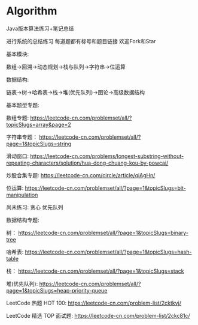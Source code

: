 # Algorithm
Java版本算法练习+笔记总结  

进行系统的总结练习 每道题都有标号和题目链接 
欢迎Fork和Star

基本模块:

数组->回溯->动态规划->栈与队列->字符串->位运算

数据结构:

链表->树->哈希表->栈->堆(优先队列)->图论->高级数据结构 


基本题型专题:

数组专题: 
https://leetcode-cn.com/problemset/all/?topicSlugs=array&page=2

字符串专题： 
https://leetcode-cn.com/problemset/all/?page=1&topicSlugs=string


滑动窗口: 
https://leetcode-cn.com/problems/longest-substring-without-repeating-characters/solution/hua-dong-chuang-kou-by-powcai/

炒股合集专题:
https://leetcode-cn.com/circle/article/qiAgHn/

位运算:
https://leetcode-cn.com/problemset/all/?page=1&topicSlugs=bit-manipulation

尚未练习:
贪心 优先队列

数据结构专题:

树：
https://leetcode-cn.com/problemset/all/?page=1&topicSlugs=binary-tree

哈希表:
https://leetcode-cn.com/problemset/all/?page=1&topicSlugs=hash-table

栈：
https://leetcode-cn.com/problemset/all/?page=1&topicSlugs=stack

堆(优先队列):
https://leetcode-cn.com/problemset/all/?page=1&topicSlugs=heap-priority-queue


LeetCode 热题 HOT 100: 
https://leetcode-cn.com/problem-list/2cktkvj/

LeetCode 精选 TOP 面试题:
https://leetcode-cn.com/problem-list/2ckc81c/


